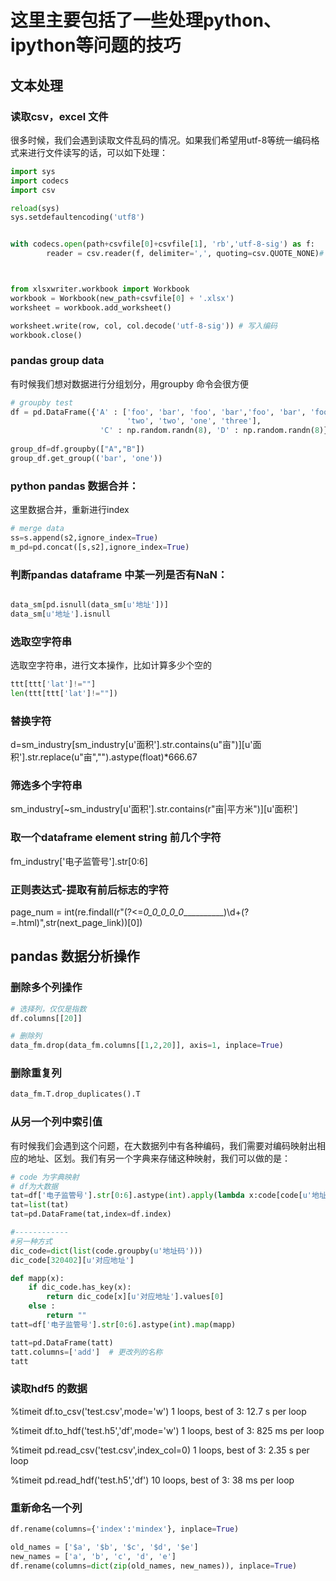 # 这里主要包括了一些处理python、ipython等问题的技巧

## 文本处理
### 读取csv，excel 文件 
很多时候，我们会遇到读取文件乱码的情况。如果我们希望用utf-8等统一编码格式来进行文件读写的话，可以如下处理：

``` python 
import sys
import codecs
import csv

reload(sys)  
sys.setdefaultencoding('utf8')


with codecs.open(path+csvfile[0]+csvfile[1], 'rb','utf-8-sig') as f:
        reader = csv.reader(f, delimiter=',', quoting=csv.QUOTE_NONE)# 解决超出field限制的问题



from xlsxwriter.workbook import Workbook
workbook = Workbook(new_path+csvfile[0] + '.xlsx')
worksheet = workbook.add_worksheet()

worksheet.write(row, col, col.decode('utf-8-sig')) # 写入编码
workbook.close()	

```


### pandas group data 
有时候我们想对数据进行分组划分，用groupby 命令会很方便

```python
# groupby test 
df = pd.DataFrame({'A' : ['foo', 'bar', 'foo', 'bar','foo', 'bar', 'foo', 'foo'],'B' : ['one', 'one', 'two', 'three',
                          'two', 'two', 'one', 'three'],
                    'C' : np.random.randn(8), 'D' : np.random.randn(8)})
    
group_df=df.groupby(["A","B"])
group_df.get_group(('bar', 'one'))
```
### python pandas 数据合并：
这里数据合并，重新进行index

```python
# merge data 
ss=s.append(s2,ignore_index=True)
m_pd=pd.concat([s,s2],ignore_index=True)

```

### 判断pandas dataframe 中某一列是否有NaN：

```python

data_sm[pd.isnull(data_sm[u'地址'])]
data_sm[u'地址'].isnull

```

### 选取空字符串 
选取空字符串，进行文本操作，比如计算多少个空的

```python
ttt[ttt['lat']!=""]
len(ttt[ttt['lat']!=""])
```

### 替换字符

d=sm_industry[sm_industry[u'面积'].str.contains(u"亩")][u'面积'].str.replace(u"亩","").astype(float)*666.67

### 筛选多个字符串
sm_industry[~sm_industry[u'面积'].str.contains(r"亩|平方米")][u'面积']

### 取一个dataframe element string 前几个字符
fm_industry['电子监管号'].str[0:6]

### 正则表达式-提取有前后标志的字符

page_num = int(re.findall(r"(?<=_0_0_0_0_0___________)\d+(?=\.html)",str(next_page_link))[0])


## pandas 数据分析操作

### 删除多个列操作

```python
# 选择列，仅仅是指数
df.columns[[20]]

# 删除列
data_fm.drop(data_fm.columns[[1,2,20]], axis=1, inplace=True) 
```

### 删除重复列

```python
data_fm.T.drop_duplicates().T
````

### 从另一个列中索引值
有时候我们会遇到这个问题，在大数据列中有各种编码，我们需要对编码映射出相应的地址、区划。我们有另一个字典来存储这种映射，我们可以做的是：

```python
# code 为字典映射 
# df为大数据
tat=df['电子监管号'].str[0:6].astype(int).apply(lambda x:code[code[u'地址码']==x][u'对应地址'].values)
tat=list(tat)
tat=pd.DataFrame(tat,index=df.index)

#------------
#另一种方式
dic_code=dict(list(code.groupby(u'地址码')))
dic_code[320402][u'对应地址']

def mapp(x):
    if dic_code.has_key(x): 
        return dic_code[x][u'对应地址'].values[0] 
    else : 
        return ""
tatt=df['电子监管号'].str[0:6].astype(int).map(mapp)

tatt=pd.DataFrame(tatt)
tatt.columns=['add']  # 更改列的名称
tatt
```

### 读取hdf5 的数据

%timeit df.to_csv('test.csv',mode='w')
1 loops, best of 3: 12.7 s per loop

%timeit df.to_hdf('test.h5','df',mode='w')
1 loops, best of 3: 825 ms per loop

%timeit pd.read_csv('test.csv',index_col=0)
1 loops, best of 3: 2.35 s per loop

%timeit pd.read_hdf('test.h5','df')
10 loops, best of 3: 38 ms per loop

### 重新命名一个列

```python
df.rename(columns={'index':'mindex'}, inplace=True)

old_names = ['$a', '$b', '$c', '$d', '$e'] 
new_names = ['a', 'b', 'c', 'd', 'e']
df.rename(columns=dict(zip(old_names, new_names)), inplace=True)
```
